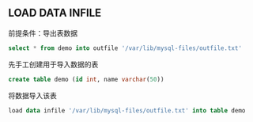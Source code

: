 ## LOAD DATA INFILE

前提条件：导出表数据

```sql
select * from demo into outfile '/var/lib/mysql-files/outfile.txt'
```

先手工创建用于导入数据的表

```sql
create table demo (id int, name varchar(50))
```

将数据导入该表

```sql
load data infile '/var/lib/mysql-files/outfile.txt' into table demo
```


